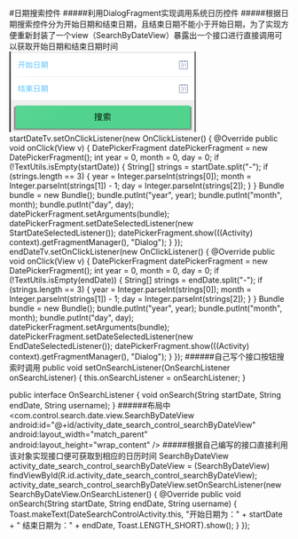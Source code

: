 #日期搜索控件
#####利用DialogFragment实现调用系统日历控件
#####根据日期搜索控件分为开始日期和结束日期，且结束日期不能小于开始日期，为了实现方便重新封装了一个view（SearchByDateView）暴露出一个接口进行直接调用可以获取开始日期和结束日期时间
![github](https://raw.githubusercontent.com/hunimeizi/DateSearchControl/8b16c41609692ea721f5ccb074fc653ae5ed1ed3/app/src/main/res/mipmap-hdpi/searchview.png "github")</br>
startDateTv.setOnClickListener(new OnClickListener() {
                 @Override
                 public void onClick(View v) {
                     DatePickerFragment datePickerFragment = new DatePickerFragment();
                     int year = 0, month = 0, day = 0;
                     if (!TextUtils.isEmpty(startDate)) {
                         String[] strings = startDate.split("-");
                         if (strings.length == 3) {
                             year = Integer.parseInt(strings[0]);
                             month = Integer.parseInt(strings[1]) - 1;
                             day = Integer.parseInt(strings[2]);
                         }
                     }
                     Bundle bundle = new Bundle();
                     bundle.putInt("year", year);
                     bundle.putInt("month", month);
                     bundle.putInt("day", day);
                     datePickerFragment.setArguments(bundle);
                     datePickerFragment.setDateSelectedListener(new StartDateSelectedListener());
                     datePickerFragment.show(((Activity) context).getFragmentManager(), "Dialog");
                 }
             });</br>
endDateTv.setOnClickListener(new OnClickListener() {
                 @Override
                 public void onClick(View v) {
                     DatePickerFragment datePickerFragment = new DatePickerFragment();
                     int year = 0, month = 0, day = 0;
                     if (!TextUtils.isEmpty(endDate)) {
                         String[] strings = endDate.split("-");
                         if (strings.length == 3) {
                             year = Integer.parseInt(strings[0]);
                             month = Integer.parseInt(strings[1]) - 1;
                             day = Integer.parseInt(strings[2]);
                         }
                     }
                     Bundle bundle = new Bundle();
                     bundle.putInt("year", year);
                     bundle.putInt("month", month);
                     bundle.putInt("day", day);
                     datePickerFragment.setArguments(bundle);
                     datePickerFragment.setDateSelectedListener(new EndDateSelectedListener());
                     datePickerFragment.show(((Activity) context).getFragmentManager(), "Dialog");
                 }
             });
######自己写个接口按钮搜索时调用
public void setOnSearchListener(OnSearchListener onSearchListener) {
                                this.onSearchListener = onSearchListener;
                                }

public interface OnSearchListener {
                           void onSearch(String startDate, String endDate, String username);
                       }
######布局中
<com.control.search.date.view.SearchByDateView
                             android:id="@+id/activity_date_search_control_searchByDateView"
                             android:layout_width="match_parent"
                             android:layout_height="wrap_content" />
#####根据自己编写的接口直接利用该对象实现接口便可获取到相应的日历时间
        SearchByDateView activity_date_search_control_searchByDateView = (SearchByDateView) findViewById(R.id.activity_date_search_control_searchByDateView);
        activity_date_search_control_searchByDateView.setOnSearchListener(new SearchByDateView.OnSearchListener() {
            @Override
            public void onSearch(String startDate, String endDate, String username) {
                Toast.makeText(DateSearchControlActivity.this, "开始日期为：" + startDate + "   结束日期为：" + endDate, Toast.LENGTH_SHORT).show();
            }
        });